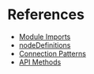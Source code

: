 # References

- [Module Imports](module_imports.md)
- [nodeDefinitions](nodedefinitions.md)
- [Connection Patterns](connection_patterns.md)
- [API Methods](../methods/SUMMARY.md)